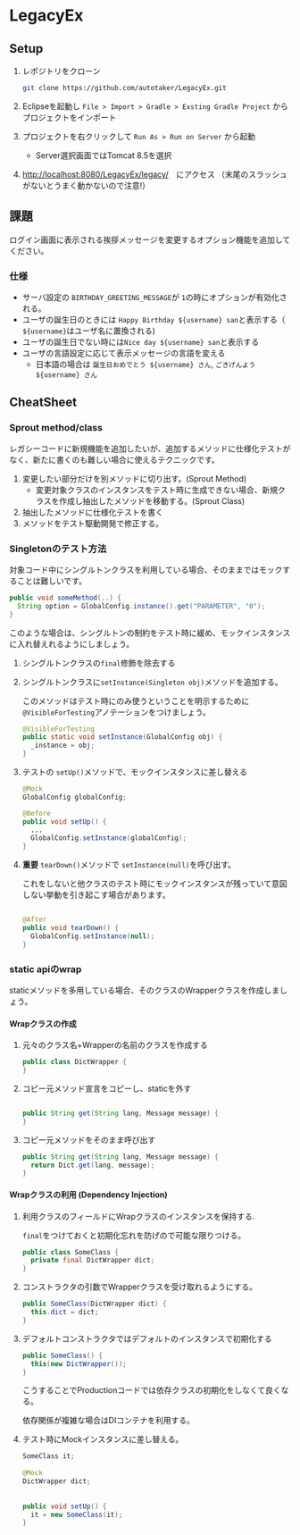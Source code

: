 # LegacyEx

## Setup

1. レポジトリをクローン
   
   ```bash
   git clone https://github.com/autotaker/LegacyEx.git
   ```
2. Eclipseを起動し `File > Import > Gradle > Exsting Gradle Project` からプロジェクトをインポート
3. プロジェクトを右クリックして `Run As > Run on Server` から起動
   - Server選択画面ではTomcat 8.5を選択
4. [http://localhost:8080/LegacyEx/legacy/](http://localhost:8080/LegacyEx/legacy/)　にアクセス
   （末尾のスラッシュがないとうまく動かないので注意!）

## 課題
ログイン画面に表示される挨拶メッセージを変更するオプション機能を追加してください。

### 仕様
- サーバ設定の `BIRTHDAY_GREETING_MESSAGE`が `1`の時にオプションが有効化される。
- ユーザの誕生日のときには `Happy Birthday ${username} san`と表示する（ `${username}`はユーザ名に置換される)
- ユーザの誕生日でない時には`Nice day ${username} san`と表示する
- ユーザの言語設定に応じて表示メッセージの言語を変える
  - 日本語の場合は `誕生日おめでとう ${username} さん`, `ごきげんよう ${username} さん`

## CheatSheet

### Sprout method/class
レガシーコードに新規機能を追加したいが、追加するメソッドに仕様化テストがなく、新たに書くのも難しい場合に使えるテクニックです。

1. 変更したい部分だけを別メソッドに切り出す。(Sprout Method)
   - 変更対象クラスのインスタンスをテスト時に生成できない場合、新規クラスを作成し抽出したメソッドを移動する。(Sprout Class)
2. 抽出したメソッドに仕様化テストを書く
3. メソッドをテスト駆動開発で修正する。

### Singletonのテスト方法
対象コード中にシングルトンクラスを利用している場合、そのままではモックすることは難しいです。

```java
public void someMethod(..) {
  String option = GlobalConfig.instance().get("PARAMETER", "0");
}
```

このような場合は、シングルトンの制約をテスト時に緩め、モックインスタンスに入れ替えれるようにしましょう。

1. シングルトンクラスの`final`修飾を除去する
2. シングルトンクラスに`setInstance(Singleton obj)`メソッドを追加する。
   
   このメソッドはテスト時にのみ使うということを明示するために `@VisibleForTesting`アノテーションをつけましょう。
   
   ```java
   @VisibleForTesting
   public static void setInstance(GlobalConfig obj) {
     _instance = obj;
   }
3. テストの `setUp()`メソッドで、モックインスタンスに差し替える
   
   ```java
   @Mock
   GlobalConfig globalConfig;
   
   @Before
   public void setUp() {
     ...
     GlobalConfig.setInstance(globalConfig);
   }
   ```

4. **重要** `tearDown()`メソッドで `setInstance(null)`を呼び出す。
   
   これをしないと他クラスのテスト時にモックインスタンスが残っていて意図しない挙動を引き起こす場合があります。
   
   ```java
   
   @After
   public void tearDown() {
     GlobalConfig.setInstance(null);
   }
   ```

### static apiのwrap
staticメソッドを多用している場合、そのクラスのWrapperクラスを作成しましょう。

#### Wrapクラスの作成
1. 元々のクラス名+Wrapperの名前のクラスを作成する
   
   ```java
   public class DictWrapper {
   }
   ```

2. コピー元メソッド宣言をコピーし、staticを外す
   
   ```java
   
   public String get(String lang, Message message) {
   }
   ```
   
3. コピー元メソッドをそのまま呼び出す

   ```java
   public String get(String lang, Message message) {
     return Dict.get(lang, message);  
   }
   ```
   
#### Wrapクラスの利用 (Dependency Injection)
1. 利用クラスのフィールドにWrapクラスのインスタンスを保持する.

   `final`をつけておくと初期化忘れを防げので可能な限りつける。
   
   ```java
   public class SomeClass {
     private final DictWrapper dict;
   }
   ```

2. コンストラクタの引数でWrapperクラスを受け取れるようにする。

   ```java
   public SomeClass(DictWrapper dict) {
     this.dict = dict;
   }
   ```

3. デフォルトコンストラクタではデフォルトのインスタンスで初期化する

   ```java
   public SomeClass() {
     this(new DictWrapper());
   }
   ```
   
   こうすることでProductionコードでは依存クラスの初期化をしなくて良くなる。
   
   依存関係が複雑な場合はDIコンテナを利用する。
   
4. テスト時にMockインスタンスに差し替える。

   ```java
   SomeClass it;
  
   @Mock
   DictWrapper dict;
  
  
   public void setUp() {
     it = new SomeClass(it);
   }
   ```
   
